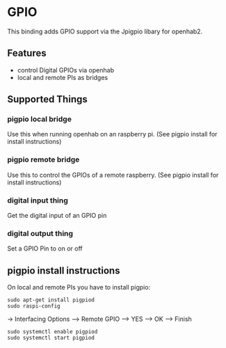 # GPIO
This binding adds GPIO support via the Jpigpio libary for openhab2.
## Features

 - control Digital GPIOs via openhab
 - local and remote PIs as bridges

## Supported Things
### pigpio local bridge
Use this when running openhab on an raspberry pi. (See pigpio install for install instructions)

### pigpio remote bridge
Use this to control the GPIOs of a remote raspberry. (See pigpio install for install instructions)

### digital input thing
Get the digital input of an GPIO pin

### digital output thing
Set a GPIO Pin to on or off
 
## pigpio install instructions
On local and remote PIs you have to install pigpio:
```
sudo apt-get install pigpiod
sudo raspi-config 
```
-> Interfacing Options --> Remote GPIO --> YES --> OK --> Finish
```
sudo systemctl enable pigpiod 
sudo systemctl start pigpiod
```